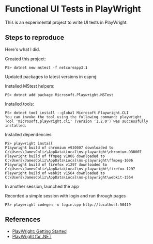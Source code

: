 # Functional UI Tests in PlayWright

This is an experimental project to write UI tests in PlayWright.

## Steps to reproduce

Here's what I did.

Created this project:

```
PS> dotnet new mstest -f netcoreapp3.1
```

Updated packages to latest versions in csproj

Installed MStest helpers:

```
PS> dotnet add package Microsoft.Playwright.MSTest
```

Installed tools:

```
PS> dotnet tool install --global Microsoft.Playwright.CLI
You can invoke the tool using the following command: playwright
Tool 'microsoft.playwright.cli' (version '1.2.0') was successfully installed.
```

Installed dependencies:

```
PS> playwright install
Playwright build of chromium v930007 downloaded to C:\Users\JamesColiz\AppData\Local\ms-playwright\chromium-930007
Playwright build of ffmpeg v1006 downloaded to C:\Users\JamesColiz\AppData\Local\ms-playwright\ffmpeg-1006
Playwright build of firefox v1297 downloaded to C:\Users\JamesColiz\AppData\Local\ms-playwright\firefox-1297
Playwright build of webkit v1564 downloaded to C:\Users\JamesColiz\AppData\Local\ms-playwright\webkit-1564
```

In another session, launched the app

Recorded a simple session with login and run through pages

```
PS> playwright codegen -o login.cpp http://localhost:50419
```

## References

* [PlayWright: Getting Started](https://playwright.dev/docs/intro)
* [PlayWright for .NET](https://github.com/microsoft/playwright-dotnet)

